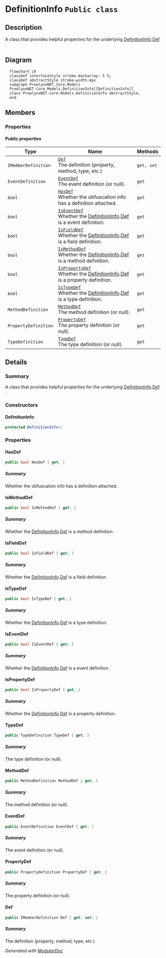 # DefinitionInfo `Public class`

## Description
A class that provides helpful properties for the underlying [DefinitionInfo](prowlynxnet/core/models/DefinitionInfo.md).[Def](#def) .

## Diagram
```mermaid
  flowchart LR
  classDef interfaceStyle stroke-dasharray: 5 5;
  classDef abstractStyle stroke-width:4px
  subgraph ProwlynxNET.Core.Models
  ProwlynxNET.Core.Models.DefinitionInfo[[DefinitionInfo]]
  class ProwlynxNET.Core.Models.DefinitionInfo abstractStyle;
  end
```

## Members
### Properties
#### Public  properties
| Type | Name | Methods |
| --- | --- | --- |
| `IMemberDefinition` | [`Def`](#def)<br>The definition (property, method, type, etc.) | `get, set` |
| `EventDefinition` | [`EventDef`](#eventdef)<br>The event definition (or null). | `get` |
| `bool` | [`HasDef`](#hasdef)<br>Whether the obfuscation info has a definition attached. | `get` |
| `bool` | [`IsEventDef`](#iseventdef)<br>Whether the [DefinitionInfo](prowlynxnet/core/models/DefinitionInfo.md).[Def](#def) is a event definition. | `get` |
| `bool` | [`IsFieldDef`](#isfielddef)<br>Whether the [DefinitionInfo](prowlynxnet/core/models/DefinitionInfo.md).[Def](#def) is a field definition. | `get` |
| `bool` | [`IsMethodDef`](#ismethoddef)<br>Whether the [DefinitionInfo](prowlynxnet/core/models/DefinitionInfo.md).[Def](#def) is a method definition. | `get` |
| `bool` | [`IsPropertyDef`](#ispropertydef)<br>Whether the [DefinitionInfo](prowlynxnet/core/models/DefinitionInfo.md).[Def](#def) is a property definition. | `get` |
| `bool` | [`IsTypeDef`](#istypedef)<br>Whether the [DefinitionInfo](prowlynxnet/core/models/DefinitionInfo.md).[Def](#def) is a type definition. | `get` |
| `MethodDefinition` | [`MethodDef`](#methoddef)<br>The method definition (or null). | `get` |
| `PropertyDefinition` | [`PropertyDef`](#propertydef)<br>The property definition (or null). | `get` |
| `TypeDefinition` | [`TypeDef`](#typedef)<br>The type definition (or null). | `get` |

## Details
### Summary
A class that provides helpful properties for the underlying [DefinitionInfo](prowlynxnet/core/models/DefinitionInfo.md).[Def](#def) .

### Constructors
#### DefinitionInfo
```csharp
protected DefinitionInfo()
```

### Properties
#### HasDef
```csharp
public bool HasDef { get; }
```
##### Summary
Whether the obfuscation info has a definition attached.

#### IsMethodDef
```csharp
public bool IsMethodDef { get; }
```
##### Summary
Whether the [DefinitionInfo](prowlynxnet/core/models/DefinitionInfo.md).[Def](#def) is a method definition.

#### IsFieldDef
```csharp
public bool IsFieldDef { get; }
```
##### Summary
Whether the [DefinitionInfo](prowlynxnet/core/models/DefinitionInfo.md).[Def](#def) is a field definition.

#### IsTypeDef
```csharp
public bool IsTypeDef { get; }
```
##### Summary
Whether the [DefinitionInfo](prowlynxnet/core/models/DefinitionInfo.md).[Def](#def) is a type definition.

#### IsEventDef
```csharp
public bool IsEventDef { get; }
```
##### Summary
Whether the [DefinitionInfo](prowlynxnet/core/models/DefinitionInfo.md).[Def](#def) is a event definition.

#### IsPropertyDef
```csharp
public bool IsPropertyDef { get; }
```
##### Summary
Whether the [DefinitionInfo](prowlynxnet/core/models/DefinitionInfo.md).[Def](#def) is a property definition.

#### TypeDef
```csharp
public TypeDefinition TypeDef { get; }
```
##### Summary
The type definition (or null).

#### MethodDef
```csharp
public MethodDefinition MethodDef { get; }
```
##### Summary
The method definition (or null).

#### EventDef
```csharp
public EventDefinition EventDef { get; }
```
##### Summary
The event definition (or null).

#### PropertyDef
```csharp
public PropertyDefinition PropertyDef { get; }
```
##### Summary
The property definition (or null).

#### Def
```csharp
public IMemberDefinition Def { get; set; }
```
##### Summary
The definition (property, method, type, etc.)

*Generated with* [*ModularDoc*](https://github.com/hailstorm75/ModularDoc)
